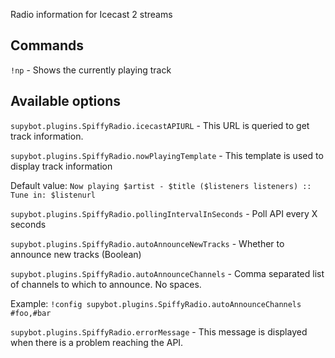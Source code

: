 Radio information for Icecast 2 streams

## Commands

`!np` - Shows the currently playing track

## Available options

`supybot.plugins.SpiffyRadio.icecastAPIURL` - This URL is queried to get track information.

`supybot.plugins.SpiffyRadio.nowPlayingTemplate` - This template is used to display track information

Default value: `Now playing $artist - $title ($listeners listeners) :: Tune in: $listenurl`

`supybot.plugins.SpiffyRadio.pollingIntervalInSeconds` - Poll API every X seconds

`supybot.plugins.SpiffyRadio.autoAnnounceNewTracks` - Whether to announce new tracks (Boolean)

`supybot.plugins.SpiffyRadio.autoAnnounceChannels` - Comma separated list of channels to which to announce. No spaces.

Example: `!config supybot.plugins.SpiffyRadio.autoAnnounceChannels #foo,#bar`

`supybot.plugins.SpiffyRadio.errorMessage` - This message is displayed when there is a problem reaching the API.